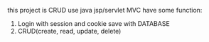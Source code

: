 this project is CRUD use java jsp/servlet MVC have some function:
1. Login with session and cookie save with DATABASE
2. CRUD(create, read, update, delete)
